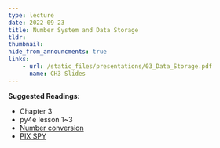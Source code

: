 ```yaml
---
type: lecture
date: 2022-09-23
title: Number System and Data Storage
tldr: 
thumbnail: 
hide_from_announcments: true
links: 
    - url: /static_files/presentations/03_Data_Storage.pdf
      name: CH3 Slides
---
```

**Suggested Readings:**
- Chapter 3
- py4e lesson 1~3
- [Number conversion](https://www.rapidtables.com/convert/number/index.html)
- [PIX SPY](https://pixspy.com/)
